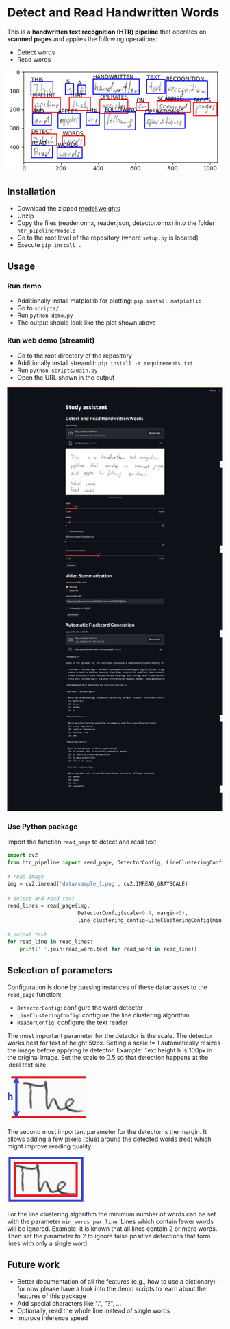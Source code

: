 # Detect and Read Handwritten Words

This is a **handwritten text recognition (HTR) pipeline** that operates on **scanned pages** and applies the following
operations:

* Detect words
* Read words

![example](./doc/example.png)

## Installation

* Download the zipped [model weights](https://www.dropbox.com/s/j1hl6bppecug0sz/models.zip?dl=0)
* Unzip
* Copy the files (reader.onnx, reader.json, detector.onnx) into the folder `htr_pipeline/models`
* Go to the root level of the repository (where `setup.py` is located)
* Execute `pip install .`

## Usage

### Run demo

* Additionally install matplotlib for plotting: `pip install matplotlib`
* Go to `scripts/`
* Run `python demo.py`
* The output should look like the plot shown above

### Run web demo (streamlit)

* Go to the root directory of the repository
* Additionally install streamlit: `pip install -r requirements.txt`
* Run `python scripts/main.py`
* Open the URL shown in the output

![example](./doc/streamlit.png)

### Use Python package

Import the function `read_page` to detect and read text.

````python
import cv2
from htr_pipeline import read_page, DetectorConfig, LineClusteringConfig

# read image
img = cv2.imread('data/sample_1.png', cv2.IMREAD_GRAYSCALE)

# detect and read text
read_lines = read_page(img, 
                       DetectorConfig(scale=0.4, margin=5), 
                       line_clustering_config=LineClusteringConfig(min_words_per_line=2))

# output text
for read_line in read_lines:
    print(' '.join(read_word.text for read_word in read_line))
````

## Selection of parameters

Configuration is done by passing instances of these dataclasses to the `read_page` function:
* `DetectorConfig`: configure the word detector
* `LineClusteringConfig`: configure the line clustering algorithm
* `ReaderConfig`: configure the text reader

The most important parameter for the detector is the scale.
The detector works best for text of height 50px. 
Setting a scale != 1 automatically resizes the image before applying te detector.
Example: Text height h is 100px in the original image. Set the scale to 0.5 so that detection happens at the ideal text size.

![scale](./doc/scale.png)

The second most important parameter for the detector is the margin. 
It allows adding a few pixels (blue) around the detected words (red) which might improve reading quality.

![scale](./doc/margin.png)

For the line clustering algorithm the minimum number of words can be set with the parameter `min_words_per_line`.
Lines which contain fewer words will be ignored.
Example: it is known that all lines contain 2 or more words. Then set the parameter to 2 to ignore false positive detections that form lines with only a single word.

## Future work
* Better documentation of all the features (e.g., how to use a dictionary) - for now please have a look into the demo scripts to learn about the features of this package
* Add special characters like ".", "?", ...
* Optionally, read the whole line instead of single words
* Improve inference speed